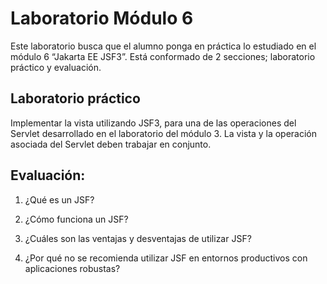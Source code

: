 # Laboratorio Módulo 6
Este laboratorio busca que el alumno ponga en práctica lo estudiado en el módulo 6 “Jakarta EE JSF3”. Está conformado de 2 secciones; laboratorio práctico y evaluación.

## Laboratorio práctico
Implementar la vista utilizando JSF3, para una de las operaciones del Servlet desarrollado en el laboratorio del módulo 3. La vista y la operación asociada del Servlet deben trabajar en conjunto.

## Evaluación:
1.	¿Qué es un JSF?

2.	¿Cómo funciona un JSF?

3.	¿Cuáles son las ventajas y desventajas de utilizar JSF?

4.	¿Por qué no se recomienda utilizar JSF en entornos productivos con aplicaciones robustas?